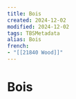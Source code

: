 ```yaml
---
title: Bois
created: 2024-12-02
modified: 2024-12-02
tags: TBSMetadata
alias: Bois
french:
- "[[21840 Wood]]"
---
```

# Bois
